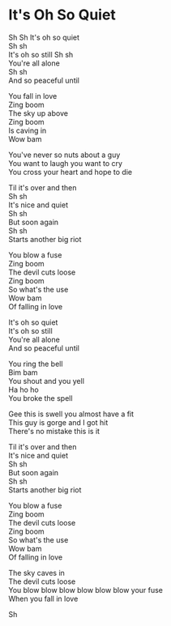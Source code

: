 # It's Oh So Quiet  

Sh Sh
It's oh so quiet  
Sh sh  
It's oh so still
Sh sh  
You're all alone  
Sh sh  
And so peaceful until  

You fall in love  
Zing boom  
The sky up above  
Zing boom  
Is caving in  
Wow bam  

You've never so nuts about a guy  
You want to laugh you want to cry  
You cross your heart and hope to die  

Til it's over and then  
Sh sh  
It's nice and quiet  
Sh sh  
But soon again  
Sh sh  
Starts another big riot  

You blow a fuse  
Zing boom  
The devil cuts loose  
Zing boom  
So what's the use  
Wow bam  
Of falling in love  

It's oh so quiet  
It's oh so still  
You're all alone  
And so peaceful until  

You ring the bell  
Bim bam  
You shout and you yell  
Ha ho ho  
You broke the spell  

Gee this is swell you almost have a fit  
This guy is gorge and I got hit  
There's no mistake this is it  

Til it's over and then  
It's nice and quiet  
Sh sh  
But soon again  
Sh sh  
Starts another big riot  

You blow a fuse  
Zing boom  
The devil cuts loose  
Zing boom  
So what's the use  
Wow bam  
Of falling in love  

The sky caves in  
The devil cuts loose  
You blow blow blow blow blow blow your fuse  
When you fall in love  

Sh 
